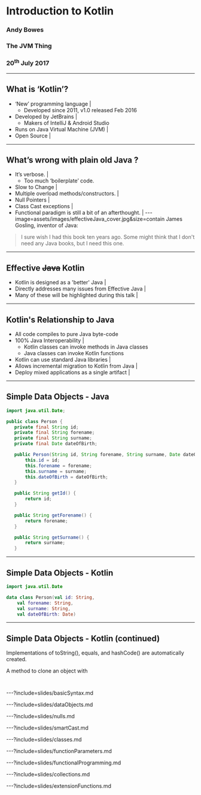 # Introduction to Kotlin
### Andy Bowes
### The JVM Thing
### 20<sup>th</sup> July 2017
---
## What is ‘Kotlin’?
- ‘New’ programming language |
  - Developed since 2011, v1.0 released Feb 2016
- Developed by JetBrains |
  - Makers of IntelliJ & Android Studio
- Runs on Java Virtual Machine (JVM) |
- Open Source |
---
## What’s wrong with plain old Java ?
- It’s verbose. |
  * Too much ‘boilerplate’ code.
- Slow to Change |
- Multiple overload methods/constructors. |
- Null Pointers |
- Class Cast exceptions |
- Functional paradigm is still a bit of an afterthought. |
---image=assets/images/effectiveJava_cover.jpg&size=contain
James Gosling, inventor of Java:
> I sure wish I had this book ten years ago.
> Some might think that I don't need any Java books, but I need this one.
---
## Effective ~~Java~~ Kotlin
- Kotlin is designed as a 'better' Java |
- Directly addresses many issues from Effective Java |
- Many of these will be highlighted during this talk |
---
## Kotlin's Relationship to Java
- All code compiles to pure Java byte-code
- 100% Java Interoperability |
  - Kotlin classes can invoke methods in Java classes
  - Java classes can invoke Kotlin functions
- Kotlin can use standard Java libraries |
- Allows incremental migration to Kotlin from Java |
- Deploy mixed applications as a single artifact |
---
## Simple Data Objects - Java
```Java
import java.util.Date;

public class Person {
   private final String id;
   private final String forename;
   private final String surname;
   private final Date dateOfBirth;

   public Person(String id, String forename, String surname, Date dateOfBirth) {
       this.id = id;
       this.forename = forename;
       this.surname = surname;
       this.dateOfBirth = dateOfBirth;
   }

   public String getId() {
       return id;
   }

   public String getForename() {
       return forename;
   }

   public String getSurname() {
       return surname;
   }
```
---
## Simple Data Objects - Kotlin
```Kotlin
import java.util.Date

data class Person(val id: String,
    val forename: String,
    val surname: String,
    val dateOfBirth: Date)
```
---
## Simple Data Objects - Kotlin (continued)
Implementations of toString(), equals, and hashCode() are automatically created.

A method to clone an object with

```


```
---?include=slides/basicSyntax.md

---?include=slides/dataObjects.md

---?include=slides/nulls.md

---?include=slides/smartCast.md

---?include=slides/classes.md

---?include=slides/functionParameters.md

---?include=slides/functionalProgramming.md

---?include=slides/collections.md

---?include=slides/extensionFunctions.md
